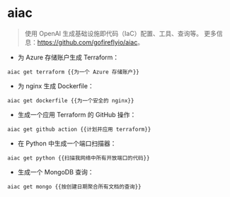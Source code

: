 # aiac

> 使用 OpenAI 生成基础设施即代码（IaC）配置、工具、查询等。
> 更多信息：<https://github.com/gofireflyio/aiac>。

- 为 Azure 存储账户生成 Terraform：

`aiac get terraform {{为一个 Azure 存储账户}}`

- 为 nginx 生成 Dockerfile：

`aiac get dockerfile {{为一个安全的 nginx}}`

- 生成一个应用 Terraform 的 GitHub 操作：

`aiac get github action {{计划并应用 terraform}}`

- 在 Python 中生成一个端口扫描器：

`aiac get python {{扫描我网络中所有开放端口的代码}}`

- 生成一个 MongoDB 查询：

`aiac get mongo {{按创建日期聚合所有文档的查询}}`